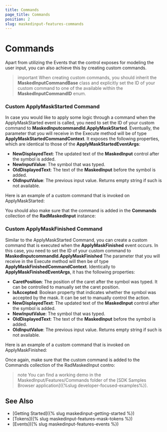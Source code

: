 ```yaml
---
title: Commands
page_title: Commands
position: 2
slug: maskedinput-features-commands
---
```


#  Commands

Apart from utilizing the Events that the control exposes for modeling the user input, you can also achieve this by creating custom commands.

>important When creating custom commands, you should inherit the **MaskedInputCommandBase** class and explicitly set the ID of your custom command to one of the available within the **MaskedInputCommandID** enum. 

### Custom ApplyMaskStarted Command

In case you would like to apply some logic through a command when the ApplyMaskStarted event is called, you need to set the ID of your custom command to **MaskedInputcommandId.ApplyMaskStarted**. Eventually, the parameter that you will receive in the Execute method will be of type **ApplyMaskStartedCommandContext**. It exposes the following properties, which are identical to those of the **ApplyMaskStartedEventArgs**:

* **NewDisplayedText**: The updated text of the **MaskedInput** control after the symbol is added.
* **NewInputValue**: The symbol that was typed.
* **OldDisplayedText**: The text of the **MaskedInput** before the symbol is added.
* **OldInputValue**: The previous input value. Returns empty string if such is not available. 

Here is an example of a custom command that is invoked on ApplyMaskStarted:

<snippet id='maskedinput-features-commands-applymaskstarted-implementation'/> 

You should also make sure that the command is added in the **Commands** collection of the **RadMaskedInput** instance:

<snippet id='maskedinput-features-commands-applymaskstarted-added'/> 

### Custom ApplyMaskFinished Command

Similar to the ApplyMaskStarted Command, you can create a custom command that is executed when the **ApplyMaskFinished** event occurs. In this case, you need to set the ID of your custom command to **MaskedInputcommandId.ApplyMaskFinished** The parameter that you will receive in the Execute method will then be of type **ApplyMaskFinishedCommandContext**. Identically to **ApplyMaskFinishedEventArgs**, it has the following properties:

* **CaretPosition**: The position of the caret after the symbol was typed. It can be controlled to manually set the caret position.
* **IsAccepted**: Boolean property that indicates whether the symbol was accepted by the mask. It can be set to manually control the action.
* **NewDisplayedText**: The updated text of the **MaskedInput** control after the symbol is added.
* **NewInputValue**: The symbol that was typed.
* **OldDisplayedText**: The text of the **MaskedInput** before the symbol is added.
* **OldInputValue**: The previous input value. Returns empty string if such is not available. 


Here is an example of a custom command that is invoked on ApplyMaskFinished:

<snippet id='maskedinput-features-commands-applymaskfinished-implementation'/> 

Once again, make sure that the custom command is added to the Commands collection of the RadMaskedInput contro:

<snippet id='maskedinput-features-commands-applymaskfinished-added'/>

>note You can find a working demo in the MaskedInput/Features/Commands folder of the [SDK Samples Browser application]({%slug developer-focused-examples%}). 

## See Also

* [Getting Started]({% slug maskedinput-getting-started %})
* [Tokens]({% slug maskedinput-features-mask-tokens %})
* [Events]({% slug maskedinput-features-events %})
